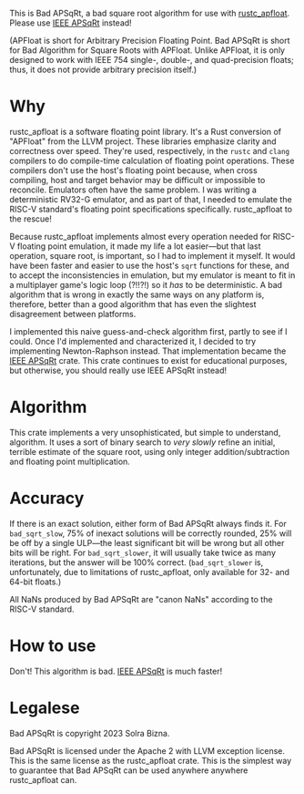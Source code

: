 This is Bad APSqRt, a bad square root algorithm for use with [rustc\_apfloat](https://crates.io/crates/rustc_apfloat). Please use [IEEE APSqRt](https://github.com/SolraBizna/ieee-apsqrt) instead!

(APFloat is short for Arbitrary Precision Floating Point. Bad APSqRt is short for Bad Algorithm for Square Roots with APFloat. Unlike APFloat, it is only designed to work with IEEE 754 single-, double-, and quad-precision floats; thus, it does not provide arbitrary precision itself.)

# Why

rustc\_apfloat is a software floating point library. It's a Rust conversion of "APFloat" from the LLVM project. These libraries emphasize clarity and correctness over speed. They're used, respectively, in the `rustc` and `clang` compilers to do compile-time calculation of floating point operations. These compilers don't use the host's floating point because, when cross compiling, host and target behavior may be difficult or impossible to reconcile. Emulators often have the same problem. I was writing a deterministic RV32-G emulator, and as part of that, I needed to emulate the RISC-V standard's floating point specifications specifically. rustc\_apfloat to the rescue!

Because rustc\_apfloat implements almost every operation needed for RISC-V floating point emulation, it made my life a lot easier—but that last operation, square root, is important, so I had to implement it myself. It would have been faster and easier to use the host's `sqrt` functions for these, and to accept the inconsistencies in emulation, but my emulator is meant to fit in a multiplayer game's logic loop (?!!?!) so it *has* to be deterministic. A bad algorithm that is wrong in exactly the same ways on any platform is, therefore, better than a good algorithm that has even the slightest disagreement between platforms.

I implemented this naive guess-and-check algorithm first, partly to see if I could. Once I'd implemented and characterized it, I decided to try implementing Newton-Raphson instead. That implementation became the [IEEE APSqRt](https://github.com/SolraBizna/ieee-apsqrt) crate. This crate continues to exist for educational purposes, but otherwise, you should really use IEEE APSqRt instead!

# Algorithm

This crate implements a very unsophisticated, but simple to understand, algorithm. It uses a sort of binary search to *very slowly* refine an initial, terrible estimate of the square root, using only integer addition/subtraction and floating point multiplication.

# Accuracy

If there is an exact solution, either form of Bad APSqRt always finds it. For `bad_sqrt_slow`, 75% of inexact solutions will be correctly rounded, 25% will be off by a single ULP—the least significant bit will be wrong but all other bits will be right. For `bad_sqrt_slower`, it will usually take twice as many iterations, but the answer will be 100% correct. (`bad_sqrt_slower` is, unfortunately, due to limitations of rustc\_apfloat, only available for 32- and 64-bit floats.)

All NaNs produced by Bad APSqRt are "canon NaNs" according to the RISC-V standard.

# How to use

Don't! This algorithm is bad. [IEEE APSqRt](https://github.com/SolraBizna/ieee-apsqrt) is much faster!

# Legalese

Bad APSqRt is copyright 2023 Solra Bizna.

Bad APSqRt is licensed under the Apache 2 with LLVM exception license. This is the same license as the rustc\_apfloat crate. This is the simplest way to guarantee that Bad APSqRt can be used anywhere anywhere rustc\_apfloat can.
